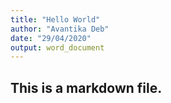 ```yaml
---
title: "Hello World"
author: "Avantika Deb"
date: "29/04/2020"
output: word_document
---
```




## This is a markdown file.


